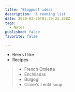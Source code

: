 ```yaml
---
title: 'Blogpost ideas '
description: 'A running list '
date: 2020-03-26T01:39:23.368Z
tags:
  - Notes
published: false
favorite: false

---
```


- Beers I like
- Recipes 
>- French Omlette
>- Enchiladas
>- Bulgogi
>- Claire's Lentil soup

 